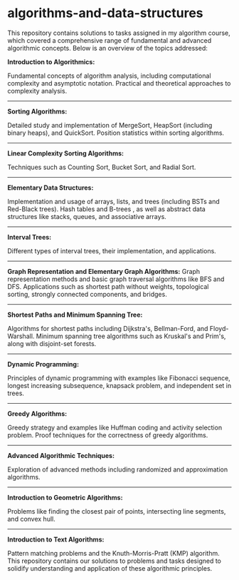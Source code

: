 # algorithms-and-data-structures

This repository contains solutions to tasks assigned in my algorithm course, which covered a comprehensive range of fundamental and advanced algorithmic concepts. Below is an overview of the topics addressed:

**Introduction to Algorithmics:**

Fundamental concepts of algorithm analysis, including computational complexity and asymptotic notation.
Practical and theoretical approaches to complexity analysis.

---

**Sorting Algorithms:**

Detailed study and implementation of MergeSort, HeapSort (including binary heaps), and QuickSort.
Position statistics within sorting algorithms.

---

**Linear Complexity Sorting Algorithms:**

Techniques such as Counting Sort, Bucket Sort, and Radial Sort.

---

**Elementary Data Structures:**

Implementation and usage of arrays, lists, and trees (including BSTs and Red-Black trees).
Hash tables and B-trees , as well as abstract data structures like stacks, queues, and associative arrays.

---

**Interval Trees:**

Different types of interval trees, their implementation, and applications.

---

**Graph Representation and Elementary Graph Algorithms:**
Graph representation methods and basic graph traversal algorithms like BFS and DFS.
Applications such as shortest path without weights, topological sorting, strongly connected components, and bridges.

---

**Shortest Paths and Minimum Spanning Tree:**

Algorithms for shortest paths including Dijkstra's, Bellman-Ford, and Floyd-Warshall.
Minimum spanning tree algorithms such as Kruskal's and Prim's, along with disjoint-set forests.

---

**Dynamic Programming:**

Principles of dynamic programming with examples like Fibonacci sequence, longest increasing subsequence, knapsack problem, and independent set in trees.

---

**Greedy Algorithms:**

Greedy strategy and examples like Huffman coding and activity selection problem.
Proof techniques for the correctness of greedy algorithms.

---

**Advanced Algorithmic Techniques:**

Exploration of advanced methods including randomized and approximation algorithms.

---

**Introduction to Geometric Algorithms:**

Problems like finding the closest pair of points, intersecting line segments, and convex hull.

---

 **Introduction to Text Algorithms:**



Pattern matching problems and the Knuth-Morris-Pratt (KMP) algorithm.
This repository contains our solutions to problems and tasks designed to solidify understanding and application of these algorithmic principles.